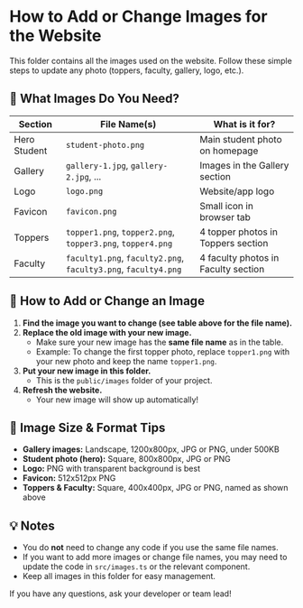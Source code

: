 # How to Add or Change Images for the Website

This folder contains all the images used on the website. Follow these simple steps to update any photo (toppers, faculty, gallery, logo, etc.).

## 📸 What Images Do You Need?

| Section         | File Name(s)                                 | What is it for?                  |
|----------------|----------------------------------------------|----------------------------------|
| Hero Student   | `student-photo.png`                          | Main student photo on homepage   |
| Gallery        | `gallery-1.jpg`, `gallery-2.jpg`, ...        | Images in the Gallery section    |
| Logo           | `logo.png`                                   | Website/app logo                 |
| Favicon        | `favicon.png`                                | Small icon in browser tab        |
| Toppers        | `topper1.png`, `topper2.png`, `topper3.png`, `topper4.png` | 4 topper photos in Toppers section |
| Faculty        | `faculty1.png`, `faculty2.png`, `faculty3.png`, `faculty4.png` | 4 faculty photos in Faculty section |

## 📝 How to Add or Change an Image

1. **Find the image you want to change (see table above for the file name).**
2. **Replace the old image with your new image.**
   - Make sure your new image has the **same file name** as in the table.
   - Example: To change the first topper photo, replace `topper1.png` with your new photo and keep the name `topper1.png`.
3. **Put your new image in this folder.**
   - This is the `public/images` folder of your project.
4. **Refresh the website.**
   - Your new image will show up automatically!

## 📏 Image Size & Format Tips
- **Gallery images:** Landscape, 1200x800px, JPG or PNG, under 500KB
- **Student photo (hero):** Square, 800x800px, JPG or PNG
- **Logo:** PNG with transparent background is best
- **Favicon:** 512x512px PNG
- **Toppers & Faculty:** Square, 400x400px, JPG or PNG, named as shown above

## 💡 Notes
- You do **not** need to change any code if you use the same file names.
- If you want to add more images or change file names, you may need to update the code in `src/images.ts` or the relevant component.
- Keep all images in this folder for easy management.

If you have any questions, ask your developer or team lead! 